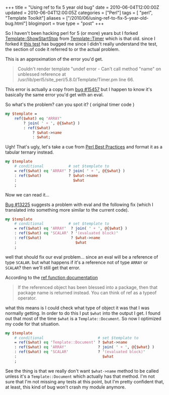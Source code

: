 +++
title = "Using ref to fix 5 year old bug"
date = 2010-06-04T12:00:00Z
updated = 2010-06-04T12:00:05Z
categories = ["Perl"]
tags = [ "perl", "Template Toolkit"]
aliases = ["/2010/06/using-ref-to-fix-5-year-old-bug.html"]
blogimport = true 
type = "post"
+++

So I haven't been hacking perl for 5 (or more) years but I forked [Template::ShowStartStop][tsss] from
[Template::Timer][tt] which is that old. since I forked it
[this test][test] has bugged me since I didn't really understand the test, the section of code it referred to or the
actual problem.

This is an approximation of the error you'd get.

> Couldn't render template "undef error - Can't call method "name" on unblessed reference
at /usr/lib/perl5/site_perl/5.8.0/Template/Timer.pm line 66.

This error is actually a copy from [bug #15457][rt1] but I happen to know it's basically the same error you'd get with
an eval.

So what's the problem? can you spot it? ( original timer code )
```perl
my $template =
    ref($what) eq 'ARRAY'
        ? join( ' + ', @{$what} )
        : ref($what)
            ? $what->name
            : $what;
```
Ugh! That's ugly, let's take a cue from [Perl Best Practices][pbp] and format it as a tabular ternary instead.
```perl
my $template
    # conditional           # set $template to
    = ref($what) eq 'ARRAY' ? join( ' + ', @{$what} )
    : ref($what)            ? $what->name
    :                         $what
    ;
```
Now we can read it... 

[Bug #13225][rt2] suggests a problem with eval and the following fix (which I translated into something more similar to
the current code).
```perl
my $template
    # conditional           # set $template to
    = ref($what) eq 'ARRAY'  ? join( ' + ', @{$what} )
    : ref($what) eq 'SCALAR' ? '(evaluated block)'
    : ref($what)             ? $what->name
    :                          $what
    ;
```
well that should fix our eval problem... since an eval will be  a reference of type `SCALAR`. but what happens if it's
a reference not of type `ARRAY` or `SCALAR`? then we'll still get that error.

According to the [ref function documentation][ref]

> If the referenced object has been blessed into a package, then that package name is returned instead. You can think
of ref as a typeof operator.

what this means is I could check what type of object it was that I was normally getting. In order to do this I put
`$what` into the output I get. I found out that most of the time `$what` is a `Template::Document`. So now I optimized
my code for that situation.
```perl
my $template
    # conditional                        # set $template to
    = ref($what) eq 'Template::Document' ? $what->name
    : ref($what) eq 'ARRAY'              ? join( ' + ', @{$what} )
    : ref($what) eq 'SCALAR'             ? '(evaluated block)'
    :                                      $what
    ;
```
See the thing is that we really don't want `$what->name` method to be called unless it's a `Template::Document` which
actually has that method. I'm not sure that I'm not missing any tests at this point, but I'm pretty confident that, at
least, this kind of bug won't crash my module anymore.



[tsss]: https://metacpan.org/pod/Template::ShowStartStop
[tt]: https://metacpan.org/pod/Template::Timer
[test]: https://github.com/petdance/template-timer/blob/master/t/eval.t
[rt1]: https://rt.cpan.org/Public/Bug/Display.html?id=15457
[rt2]: https://rt.cpan.org/Public/Bug/Display.html?id=13225
[ref]: https://perldoc.perl.org/functions/ref.html
[pbp]: http://www.amazon.com/Perl-Best-Practices-Damian-Conway/dp/0596001738?ie=UTF8&tag=xenotsblog-20&link_code=btl&camp=213689&creative=392969
